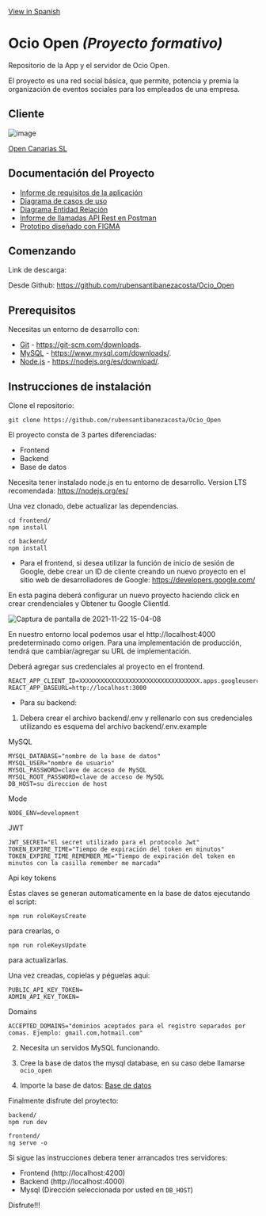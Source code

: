 [View in Spanish]()

# Ocio Open  *(Proyecto formativo)*

Repositorio de la App y el servidor de Ocio Open.

El proyecto es una red social básica, que permite, potencia y premia la organización de eventos sociales para los empleados de una empresa.



## Cliente
![image](https://user-images.githubusercontent.com/44450566/142890754-a330b388-f293-4a12-a665-47dc6995a3ca.png)

[Open Canarias SL](https://www.opencanarias.com/)

## Documentación del Proyecto

- [Informe de requisitos de la aplicación](https://github.com/rubensantibanezacosta/Ocio_Open/blob/main/docs/requisitos.md)
- [Diagrama de casos de uso](https://github.com/rubensantibanezacosta/Ocio_Open/blob/main/docs/Casos%20de%20Uso.png)
- [Diagrama Entidad Relación ](https://github.com/rubensantibanezacosta/Ocio_Open/blob/main/docs/Captura%20de%20pantalla%20de%202021-12-03%2011-33-16.png)
- [Informe de llamadas API Rest en Postman](https://documenter.getpostman.com/view/17032586/UVC8E77j)
- [Prototipo diseñado con FIGMA](https://www.figma.com/proto/avUqIHB3yfnUUCIBHcHBDu/Open-Ocio?node-id=182%3A98&starting-point-node-id=182%3A98)

## Comenzando

Link de descarga:

Desde Github: https://github.com/rubensantibanezacosta/Ocio_Open

## Prerequisitos

Necesitas un entorno de desarrollo con:
* [Git](https://git-scm.com) -  https://git-scm.com/downloads.
* [MySQL](https://www.mysql.com) -  https://www.mysql.com/downloads/.
* [Node.js](https://nodejs.org) -  https://nodejs.org/es/download/. 

## Instrucciones de instalación

Clone el repositorio:

```
git clone https://github.com/rubensantibanezacosta/Ocio_Open
```

El proyecto consta de 3 partes diferenciadas:
* Frontend
* Backend
* Base de datos

Necesita tener instalado node.js en tu entorno de desarrollo. Version LTS recomendada: https://nodejs.org/es/

Una vez clonado, debe actualizar las dependencias.

```
cd frontend/
npm install
```
```
cd backend/
npm install
```


* Para el frontend, si desea utilizar la función de inicio de sesión de Google, debe crear un ID de cliente creando un nuevo proyecto en el sitio web de desarrolladores de Google: https://developers.google.com/

En esta pagina deberá configurar un nuevo proyecto haciendo click en crear crendenciales y Obtener tu Google ClientId.

![Captura de pantalla de 2021-11-22 15-04-08](https://user-images.githubusercontent.com/44450566/142885020-f59c7e6d-2fb1-467b-9fa4-b66f516ff12d.png)


En nuestro entorno local podemos usar el http://localhost:4000 predeterminado como origen. Para una implementación de producción, tendrá que cambiar/agregar su URL de implementación.


Deberá agregar sus credenciales al proyecto en el frontend.

```
REACT_APP_CLIENT_ID=XXXXXXXXXXXXXXXXXXXXXXXXXXXXXXXXXX.apps.googleusercontent.com
REACT_APP_BASEURL=http://localhost:3000
```


* Para su backend:
1. Debera crear el archivo backend/.env y rellenarlo con sus credenciales utilizando es esquema del archivo backend/.env.example

MySQL
```
MYSQL_DATABASE="nombre de la base de datos"
MYSQL_USER="nombre de usuario"
MYSQL_PASSWORD=clave de acceso de MySQL
MYSQL_ROOT_PASSWORD=clave de acceso de MySQL
DB_HOST=su direccion de host
``` 
Mode
```
NODE_ENV=development
```
 JWT
```
JWT_SECRET="El secret utilizado para el protocolo Jwt"
TOKEN_EXPIRE_TIME="Tiempo de expiración del token en minutos"
TOKEN_EXPIRE_TIME_REMEMBER_ME="Tiempo de expiración del token en minutos con la casilla remember me marcada"
```
Api key tokens

Éstas claves se generan automaticamente en la base de datos ejecutando el script:
```
npm run roleKeysCreate 
``` 
para crearlas, o 
```
npm run roleKeysUpdate 
```
para actualizarlas.

Una vez creadas, copielas y péguelas aqui:

```
PUBLIC_API_KEY_TOKEN=
ADMIN_API_KEY_TOKEN=
```
Domains

```
ACCEPTED_DOMAINS="dominios aceptados para el registro separados por comas. Ejemplo: gmail.com,hotmail.com"
```

2. Necesita un servidos MySQL funcionando.

3. Cree la base de datos the mysql database, en su caso debe llamarse ``` ocio_open ```

4. Importe la base de datos:  [Base de datos](https://github.com/rubensantibanezacosta/Ocio_Open/blob/main/docs/ocioopenBBDD.sql)



Finalmente disfrute del proytecto:


```
backend/
npm run dev
```
```
frontend/
ng serve -o
```

Si sigue las instrucciones debera tener arrancados tres servidores:
* Frontend (http://localhost:4200)
* Backend (http://localhost:4000)
* Mysql (Dirección seleccionada por usted en `DB_HOST`)

Disfrute!!!


